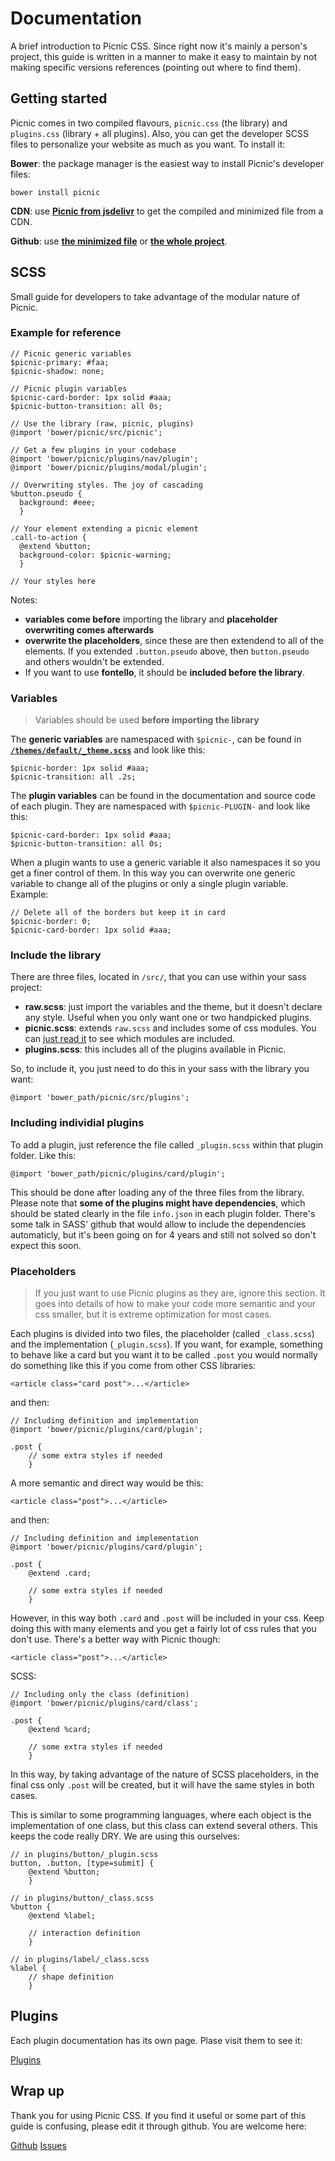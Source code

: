 # Documentation

A brief introduction to Picnic CSS. Since right now it's mainly a person's project, this guide is written in a manner to make it easy to maintain by not making specific versions references (pointing out where to find them).


## Getting started

Picnic comes in two compiled flavours, `picnic.css` (the library) and `plugins.css` (library + all plugins). Also, you can get the developer SCSS files to personalize your website as much as you want. To install it:

**Bower**: the package manager is the easiest way to install Picnic's developer files:

    bower install picnic

**CDN**: use **[Picnic from jsdelivr](http://www.jsdelivr.com/#!picnicss)** to get the compiled and minimized file from a CDN.

**Github**: use **[the minimized file](https://raw.githubusercontent.com/picnicss/picnic/master/releases/picnic.min.css)** or **[the whole project](https://github.com/picnicss/picnic)**.


## SCSS

Small guide for developers to take advantage of the modular nature of Picnic.

### Example for reference

    // Picnic generic variables
    $picnic-primary: #faa;
    $picnic-shadow: none;

    // Picnic plugin variables
    $picnic-card-border: 1px solid #aaa;
    $picnic-button-transition: all 0s;

    // Use the library (raw, picnic, plugins)
    @import 'bower/picnic/src/picnic';

    // Get a few plugins in your codebase
    @import 'bower/picnic/plugins/nav/plugin';
    @import 'bower/picnic/plugins/modal/plugin';

    // Overwriting styles. The joy of cascading
    %button.pseudo {
      background: #eee;
      }

    // Your element extending a picnic element
    .call-to-action {
      @extend %button;
      background-color: $picnic-warning;
      }

    // Your styles here


    
Notes:

- **variables come before** importing the library and **placeholder overwriting comes afterwards**
- **overwrite the placeholders**, since these are then extendend to all of the elements. If you extended `.button.pseudo` above, then `button.pseudo` and others wouldn't be extended.  
- If you want to use **fontello**, it should be **included before the library**.



### Variables

> Variables should be used **before importing the library**

The **generic variables** are namespaced with `$picnic-`, can be found in **[`/themes/default/_theme.scss`](https://github.com/picnicss/picnic)** and look like this:

    $picnic-border: 1px solid #aaa;
    $picnic-transition: all .2s;

The **plugin variables** can be found in the documentation and source code of each plugin. They are namespaced with `$picnic-PLUGIN-` and look like this:

    $picnic-card-border: 1px solid #aaa;
    $picnic-button-transition: all 0s;


When a plugin wants to use a generic variable it also namespaces it so you get a finer control of them. In this way you can overwrite one generic variable to change all of the plugins or only a single plugin variable. Example:

    // Delete all of the borders but keep it in card
    $picnic-border: 0;
    $picnic-card-border: 1px solid #aaa;



### Include the library

There are three files, located in `/src/`, that you can use within your sass project:

- **raw.scss**: just import the variables and the theme, but it doesn't declare any style. Useful when you only want one or two handpicked plugins.
- **picnic.scss**: extends `raw.scss` and includes some of css modules. You can [just read it](https://github.com/picnicss/picnic/blob/master/src/picnic.scss) to see which modules are included.
- **plugins.scss**: this includes all of the plugins available in Picnic.

So, to include it, you just need to do this in your sass with the library you want:

    @import 'bower_path/picnic/src/plugins';



### Including individial plugins

To add a plugin, just reference the file called `_plugin.scss` within that plugin folder. Like this:

    @import 'bower_path/picnic/plugins/card/plugin';

This should be done after loading any of the three files from the library. Please note that **some of the plugins might have dependencies**, which should be stated clearly in the file `info.json` in each plugin folder. There's some talk in SASS' github that would allow to include the dependencies automaticly, but it's been going on for 4 years and still not solved so don't expect this soon.


### Placeholders

> If you just want to use Picnic plugins as they are, ignore this section. It goes into details of how to make your code more semantic and your css smaller, but it is extreme optimization for most cases.

Each plugins is divided into two files, the placeholder (called `_class.scss`) and the implementation (`_plugin.scss`). If you want, for example, something to behave like a card but you want it to be called `.post` you would normally do something like this if you come from other CSS libraries:

    <article class="card post">...</article>

and then:

    // Including definition and implementation
    @import 'bower/picnic/plugins/card/plugin';

    .post {
        // some extra styles if needed
        }

A more semantic and direct way would be this:

    <article class="post">...</article>

and then:

    // Including definition and implementation
    @import 'bower/picnic/plugins/card/plugin';

    .post {
        @extend .card;

        // some extra styles if needed
        }


However, in this way both `.card` and `.post` will be included in your css. Keep doing this with many elements and you get a fairly lot of css rules that you don't use. There's a better way with Picnic though:

    <article class="post">...</article>

SCSS:

    // Including only the class (definition)
    @import 'bower/picnic/plugins/card/class';

    .post {
        @extend %card;

        // some extra styles if needed
        }

In this way, by taking advantage of the nature of SCSS placeholders, in the final css only `.post` will be created, but it will have the same styles in both cases.

This is similar to some programming languages, where each object is the implementation of one class, but this class can extend several others. This keeps the code really DRY. We are using this ourselves:

    // in plugins/button/_plugin.scss
    button, .button, [type=submit] {
        @extend %button;
        }

    // in plugins/button/_class.scss
    %button {
        @extend %label;

        // interaction definition
        }

    // in plugins/label/_class.scss
    %label {
        // shape definition
        }





## Plugins

Each plugin documentation has its own page. Plase visit them to see it:

<a href="/plugins" class="button icon-puzzle">Plugins</a>





## Wrap up

Thank you for using Picnic CSS. If you find it useful or some part of this guide is confusing, please edit it through github. You are welcome here:

<a class="button icon-g" href="https://github.com/picnicss/picnic">Github</a>
<a class="button warning icon-help-circled" href="https://github.com/picnicss/picnic/issues">Issues</a>





<br><br><br><br><br><br><br><br>